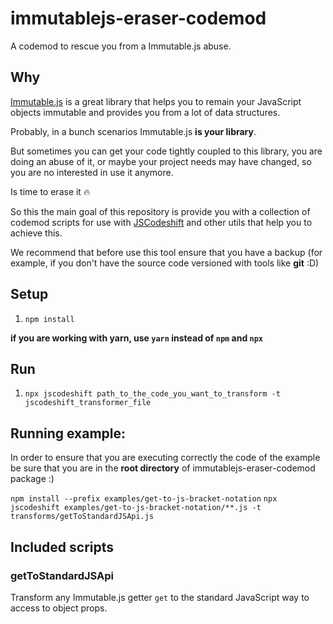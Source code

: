 # immutablejs-eraser-codemod

A codemod to rescue you from a Immutable.js abuse.

## Why

[Immutable.js](https://facebook.github.io/immutable-js/) is a great library that helps you to remain your JavaScript objects immutable and provides you from a lot of data structures.

Probably, in a bunch scenarios Immutable.js **is your library**.

But sometimes you can get your code tightly coupled to this library, you are doing an abuse of it, or maybe your project needs may have changed, so you are no interested in use it anymore.

Is time to erase it :fire:

So this the main goal of this repository is provide you with a collection of codemod scripts for use with
[JSCodeshift](https://github.com/facebook/jscodeshift) and other utils that help you to achieve this.

We recommend that before use this tool ensure that you have a backup (for example, if you don't have the source code versioned with tools like **git** :D)

## Setup

1. `npm install`

**if you are working with yarn, use `yarn` instead of `npm` and `npx`**

## Run

1. `npx jscodeshift path_to_the_code_you_want_to_transform -t jscodeshift_transformer_file`

## Running example:

 In order to ensure that you are executing correctly the code of the example be sure that you are in the **root directory** of immutablejs-eraser-codemod package :)

`npm install --prefix examples/get-to-js-bracket-notation`
`npx jscodeshift examples/get-to-js-bracket-notation/**.js -t transforms/getToStandardJSApi.js`

## Included scripts

### getToStandardJSApi

Transform any Immutable.js getter `get` to the standard JavaScript way to access to object props.